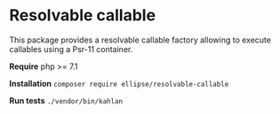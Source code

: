 # Resolvable callable

This package provides a resolvable callable factory allowing to execute callables using a Psr-11 container.

**Require** php >= 7.1

**Installation** `composer require ellipse/resolvable-callable`

**Run tests** `./vendor/bin/kahlan`

